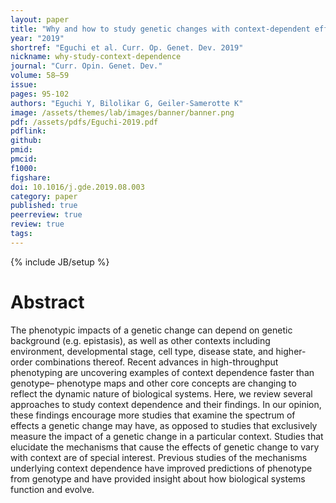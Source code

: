 ```yaml
---
layout: paper
title: "Why and how to study genetic changes with context-dependent effects"
year: "2019"
shortref: "Eguchi et al. Curr. Op. Genet. Dev. 2019"
nickname: why-study-context-dependence
journal: "Curr. Opin. Genet. Dev."
volume: 58–59
issue: 
pages: 95-102
authors: "Eguchi Y, Bilolikar G, Geiler-Samerotte K"
image: /assets/themes/lab/images/banner/banner.png
pdf: /assets/pdfs/Eguchi-2019.pdf
pdflink: 
github: 
pmid: 
pmcid: 
f1000: 
figshare: 
doi: 10.1016/j.gde.2019.08.003
category: paper
published: true
peerreview: true
review: true
tags: 
---
```

{% include JB/setup %}

# Abstract 

The phenotypic impacts of a genetic change can depend on genetic background (e.g. epistasis), as well as other contexts including environment, developmental stage, cell type, disease state, and higher-order combinations thereof. Recent advances in high-throughput phenotyping are uncovering examples of context dependence faster than genotype– phenotype maps and other core concepts are changing to reflect the dynamic nature of biological systems. Here, we review several approaches to study context dependence and their findings. In our opinion, these findings encourage more studies that examine the spectrum of effects a genetic change may have, as opposed to studies that exclusively measure the impact of a genetic change in a particular context. Studies that elucidate the mechanisms that cause the effects of genetic change to vary with context are of special interest. Previous studies of the mechanisms underlying context dependence have improved predictions of phenotype from genotype and have provided insight about how biological systems function and evolve.